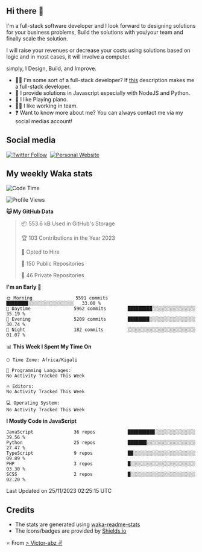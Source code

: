 ## Hi there 👋
I'm a full-stack software developer and I look forward to designing solutions for your business problems, Build the solutions with you/your team and finally scale the solution.

I will raise your revenues or decrease your costs using solutions based on logic and in most cases, it will involve a computer.

simply, I Design, Build, and Improve.

- 👨‍💻 I'm some sort of a full-stack developer? If [this](https://www.w3schools.com/whatis/whatis_fullstack.asp) description makes me a full-stack developer.
- 🌱 I provide solutions in Javascript especially with NodeJS and Python. 
- 🎹 I like Playing piano.
- 👯‍♀️ I like working in team.
- ❓ Want to know more about me? You can always contact me via my social medias account!

## Social media
[![Twitter Follow](https://img.shields.io/twitter/follow/vicky_abz?color=%231DA1F2&label=Twitter&style=for-the-badge&logo=twitter&logoColor=ffffff)](https://twitter.com/vicky_abz)
‎‎ [![Personal Website](https://img.shields.io/static/v1?label=visit&message=victor-abz.com&color=%235F021F&style=for-the-badge)](https://victor-abz.com/)

## My weekly Waka stats
<!--START_SECTION:waka-->
![Code Time](http://img.shields.io/badge/Code%20Time-819%20hrs%2039%20mins-blue)

![Profile Views](http://img.shields.io/badge/Profile%20Views-0-blue)

**🐱 My GitHub Data** 

> 📦 553.6 kB Used in GitHub's Storage 
 > 
> 🏆 103 Contributions in the Year 2023
 > 
> 💼 Opted to Hire
 > 
> 📜 150 Public Repositories 
 > 
> 🔑 46 Private Repositories 
 > 
**I'm an Early 🐤** 

```text
🌞 Morning                5591 commits        ████████░░░░░░░░░░░░░░░░░   33.00 % 
🌆 Daytime                5962 commits        █████████░░░░░░░░░░░░░░░░   35.19 % 
🌃 Evening                5209 commits        ████████░░░░░░░░░░░░░░░░░   30.74 % 
🌙 Night                  182 commits         ░░░░░░░░░░░░░░░░░░░░░░░░░   01.07 % 
```


📊 **This Week I Spent My Time On** 

```text
🕑︎ Time Zone: Africa/Kigali

💬 Programming Languages: 
No Activity Tracked This Week

🔥 Editors: 
No Activity Tracked This Week

💻 Operating System: 
No Activity Tracked This Week
```

**I Mostly Code in JavaScript** 

```text
JavaScript               36 repos            ██████████░░░░░░░░░░░░░░░   39.56 % 
Python                   25 repos            ███████░░░░░░░░░░░░░░░░░░   27.47 % 
TypeScript               9 repos             ██░░░░░░░░░░░░░░░░░░░░░░░   09.89 % 
PHP                      3 repos             █░░░░░░░░░░░░░░░░░░░░░░░░   03.30 % 
SCSS                     2 repos             █░░░░░░░░░░░░░░░░░░░░░░░░   02.20 % 
```




 Last Updated on 25/11/2023 02:25:15 UTC
<!--END_SECTION:waka-->

## Credits
- The stats are generated using [waka-readme-stats](https://github.com/anmol098/waka-readme-stats)
- The icons/badges are provided by [Shields.io](https://shields.io/)

⭐️ From [> Victor-abz ✌](https://victor-abz.com/)
